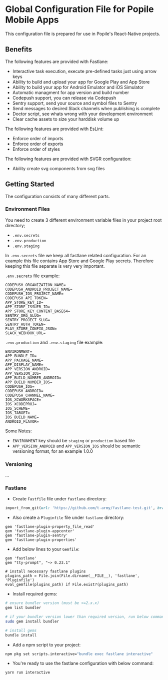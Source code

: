 # Global Configuration File for Popile Mobile Apps

This configuration file is prepared for use in Popile's React-Native projects.

## Benefits

The following features are provided with Fastlane:

- Interactive task execution, execute pre-defined tasks just using arrow keys
- Ability to build and upload your app for Google Play and App Store
- Ability to build your app for Android Emulator and iOS Simulator
- Automatic managment for app version and build number
- Codepush support, you can release via Codepush
- Sentry support, send your source and symbol files to Sentry
- Send messages to desired Slack channels when publishing is complete
- Doctor script, see whats wrong with your development environment
- Clear cache assets to size your harddisk volume up

The following features are provided with EsLint:

- Enforce order of imports
- Enforce order of exports
- Enforce order of styles

The following features are provided with SVGR configuration:

- Ability create svg components from svg files

## Getting Started

The configuration consists of many different parts.

### Environment Files

You need to create 3 different environment variable files in your project root directory;

- `.env.secrets`
- `.env.production`
- `.env.staging`

In `.env.secrets` file we keep all fastlane related configuration. For an example this file contains App Store and Google Play secrets. Therefore keeping this file separate is very very important.

`.env.secrets` file example:

```env
CODEPUSH_ORGANIZATION_NAME=
CODEPUSH_ANDROID_PROJECT_NAME=
CODEPUSH_IOS_PROJECT_NAME=
CODEPUSH_API_TOKEN=
APP_STORE_KEY_ID=
APP_STORE_ISSUER_ID=
APP_STORE_KEY_CONTENT_BASE64=
SENTRY_ORG_SLUG=
SENTRY_PROJECT_SLUG=
SENTRY_AUTH_TOKEN=
PLAY_STORE_CONFIG_JSON=
SLACK_WEBHOOK_URL=
```

`.env.production` and `.env.staging` file example:

```env
ENVIRONMENT=
APP_BUNDLE_ID=
APP_PACKAGE_NAME=
APP_DISPLAY_NAME=
APP_VERSION_ANDROID=
APP_VERSION_IOS=
APP_BUILD_NUMBER_ANDROID=
APP_BUILD_NUMBER_IOS=
CODEPUSH_IOS=
CODEPUSH_ANDROID=
CODEPUSH_CHANNEL_NAME=
IOS_XCWORKSPACE=
IOS_XCODEPROJ=
IOS_SCHEME=
IOS_TARGET=
IOS_BUILD_NAME=
ANDROID_FLAVOR=
```

Some Notes:

- `ENVIRONMENT` key should be `staging` or `production` based file
- `APP_VERSION_ANDROID` and `APP_VERSION_IOS` should be semantic versioning format, for an example 1.0.0

### Versioning

...

### Fastlane

- Create `Fastfile` file under `fastlane` directory:

```ruby
import_from_git(url: 'https://github.com/t-army/fastlane-test.git', branch: "HEAD", path: "fastlane/Fastfile")
```

- Also create a `Pluginfile` file under `fastlane` directory:

```Gemfile
gem 'fastlane-plugin-property_file_read'
gem 'fastlane-plugin-appcenter'
gem 'fastlane-plugin-sentry'
gem 'fastlane-plugin-properties'
```

- Add below lines to your `Gemfile`:

```Gemfile
gem 'fastlane'
gem "tty-prompt", "~> 0.23.1"

# install necessary fastlane plugins
plugins_path = File.join(File.dirname(__FILE__), 'fastlane', 'Pluginfile')
eval_gemfile(plugins_path) if File.exist?(plugins_path)
```

- Install required gems:

```bash
# ensure bundler version (must be >=2.x.x)
gem list bundler

# if your bundler version lower than required version, run below command
sudo gem install bundler

# install gems
bundle install
```

- Add a npm script to your project:

```bash
npm pkg set scripts.interactive="bundle exec fastlane interactive"
```

- You're ready to use the fastlane configuration with below command:

```bash
yarn run interactive
```